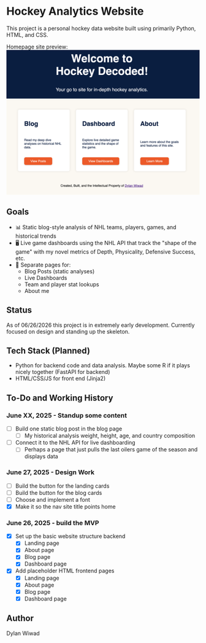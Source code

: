 # Hockey Analytics Website

This project is a personal hockey data website built using primarily Python, HTML, and CSS.

Homepage site preview:
![Site preview](static/images/homepage.png)

## Goals

- 📊 Static blog-style analysis of NHL teams, players, games, and historical trends
- 🖥  Live game dashboards using the NHL API that track the "shape of the game" with my novel metrics of Depth, Physicality, Defensive Success, etc.
- 📁 Separate pages for:
	- Blog Posts (static analyses)
	- Live Dashboards
	- Team and player stat lookups
	- About me

## Status

As of 06/26/2026 this project is in extremely early development. Currently focused on design and standing up the skeleton.

## Tech Stack (Planned)

- Python for backend code and data analysis. Maybe some R if it plays nicely together  (FastAPI for backend)
- HTML/CSS/JS for front end (Jinja2)

## To-Do and Working History

### June XX, 2025 - Standup some content
- [ ] Build one static blog post in the blog page
	- [ ] My historical analysis weight, height, age, and country composition
- [ ] Connect it to the NHL API for live dashboarding
	- [ ] Perhaps a page that just pulls the last oilers game of the season and displays data

### June 27, 2025 - Design Work

- [ ] Build the button for the landing cards
- [ ] Build the button for the blog cards
- [ ] Choose and implement a font
- [X] Make it so the nav site title points home

### June 26, 2025 - build the MVP

- [X] Set up the basic website structure backend
    - [X] Landing page
	- [X] About page
	- [X] Blog page
	- [X] Dashboard page
- [X] Add placeholder HTML frontend pages
    - [X] Landing page
	- [X] About page
	- [X] Blog page
	- [X] Dashboard page

## Author

Dylan Wiwad
